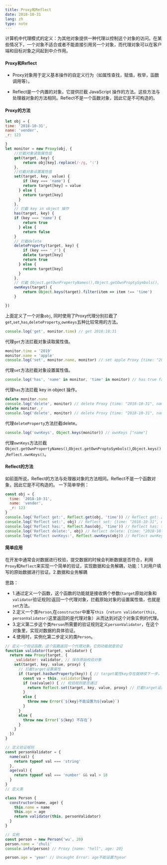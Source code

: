 ```yaml
---
title: Proxy和Reflect
date: 2018-10-31
lang: zh
type: note
---
```


计算机中代理模式的定义：为其他对象提供一种代理以控制这个对象的访问。在某些情况下，一个对象不适合或者不能直接引用另一个对象，而代理对象可以在客户端和目标对象之间起到中介作用。

#### Proxy和Reflect

- Proxy对象用于定义基本操作的自定义行为（如属性查找，赋值，枚举，函数调用等）。

- Reflect是一个内置的对象，它提供拦截 JavaScript 操作的方法。这些方法与处理器对象的方法相同。Reflect不是一个函数对象，因此它是不可构造的。

#### Proxy的方法

```js
let obj = {
time: '2018-10-31',
name: 'vender',
_r: 123

}
let monitor = new Proxy(obj, {
    //拦截对象读取属性值
    get(target, key) {
        return obj[key].replace(/-/g, ':')
    },
    //拦截对象设置属性值
    set(target, key, value) {
        if (key === 'name') {
        return target[key] = value
      } else {
        return target[key]
      }
    },
    // 拦截 key in object 操作
    has(target, key) {
    if (key === 'name') {
        return true
      } else {
        return false
    }
    // 拦截delete
    deleteProperty(target, key) {
        if (key === '_r') {
        delete target[key]
        return true
      } else {
        return target[key]
      }
    },
    // 拦截 Object.getOwnPropertyNames(),Object.getOwnProptySymbols(), Object.keys(), Reflect.ownKeys()
    ownKeys(target) {
        return Object.keys(target).filter(item => item !== 'time')
    }

})
```

上面定义了一个对象`obj`, 同时使用了Proxy代理分别拦截了`get`,`set`,`has`,`deleteProperty`,`ownKeys`五种比较常用的方法。

```js
console.log('get', monitor.time) // get 2018:10:31
```

代理`get`方法拦截对象读取属性值。

```js
monitor.time = '2019'
monitor.name = 'apple'
console.log('set', monitor.name, monitor) // set apple Proxy {time: "2018-10-31", name: "apple", _r: 123}
```

代理`set`方法拦截对象设置属性值。

```js
console.log('has', 'name' in monitor, 'time' in monitor) // has true false
```

代理`has`方法拦截 key in object 操作。

```js
delete monitor.name
console.log('delete', monitor) // delete Proxy {time: "2018-10-31", name: "apple", _r: 123}
delete monitor._r
console.log('delete', monitor) // delete Proxy {time: "2018-10-31", name: "apple"}
```

代理`deleteProperty`方法拦截delete。

```js
console.log('ownKeys', Object.keys(monitor)) // ownKeys ["name"]
```

代理`ownKeys`方法拦截`Object.getOwnPropertyNames()`,`Object.getOwnProptoSymbols()`,`Object.keys()`,`Reflect.ownKeys()`。

#### Reflect的方法

如前面所说，Reflect的方法与处理器对象的方法相同。Reflect不是一个函数对象，因此它是不可构造的。
一下简单举例：

```js
const obj = {
  time: '2018-10-31',
  name: 'vender',
  _r: 123
}
console.log('Reflect get:', Reflect.get(obj, 'time')) // Reflect get: 2018-10-31Reflect.set(obj, 'name', 'banana')
console.log('Reflect set:', obj) // Reflect set: {time: "2018-10-31", name: "banana", _r: 123}
console.log('Reflect has:', Reflect.has(obj, 'time')) // Reflect has: trueReflect.deleteProperty(obj, '_r')
console.log('Reflect delete:', obj) // Reflect delete: {time: "2018-10-31", name: "banana"}
console.log('Reflect ownKeys:', Reflect.ownKeys(obj)) // Reflect ownKeys: ["time", "name"]
```

#### 简单应用

在开发中通常会对数据进行校验，提交数据的时候会判断数据是否符合，利用`Proxy`和`Reflect`来实现一个简单的验证，实现数据和业务解耦，功能：1.对用户填写的原始数据进行验证。2.数据和业务解耦

思路：

- 1.通过定义一个函数，这个函数的功能就是接收俩个参数(`target`原始对象和`validator`验证规则)返回一个代理对象，拦截原始对象的设置属性值，也就是`set`方法。
- 2.定义一个类`Person`,在`constructor`中重写`this`（`return validator(this, personValidator)`这里返回的是代理对象）从而达到对这个对象实例的代理。
- 3.定义第二步这个类`Person`所需要的验证规则定义`personValidator`，在这个对象里，实现对数据的具体验证。
- 4.使用时，实例化第二步定义的类`Person`。

```js
// 定义一个验证函数，这个函数返回一个代理对象。它的功能就是验证
function validator(target, validator) {
  return new Proxy(target, {
    _validator: validator, // 保存原始校验对象
    set(target, key, value, proxy) {
      // 拦截target设置属性
      if (target.hasOwnProperty(key)) { // target属性key存在就继续下一步，不存在抛出错误
        const va = this._validator[key]
        if (va(value)) { // 校验规则是否通过
          return Reflect.set(target, key, value, proxy) // 拦截target设置属性，验证通过
        }
        else {
          throw new Error(`${key}不能设置为${value}`)
        }
      }
      else {
        throw new Error(`${key} 不存在`)
      }
    }
  })
}

// 定义验证规则
const personValidator = {
  name(val) {
    return typeof val === 'string'
  },
  age(val) {
    return typeof val === 'number' && val > 18
  }
}
// 定义类

class Person {
  constructor(name, age) {
    this.name = name
    this.age = age
    return validator(this, personValidator)
  }
}

// 实例
const person = new Person('wu', 20)
person.name = 'zhuli'
console.info(person) // Proxy {name: "hell", age: 20}

person.age = 'year' // Uncaught Error: age不能设置为year
```
